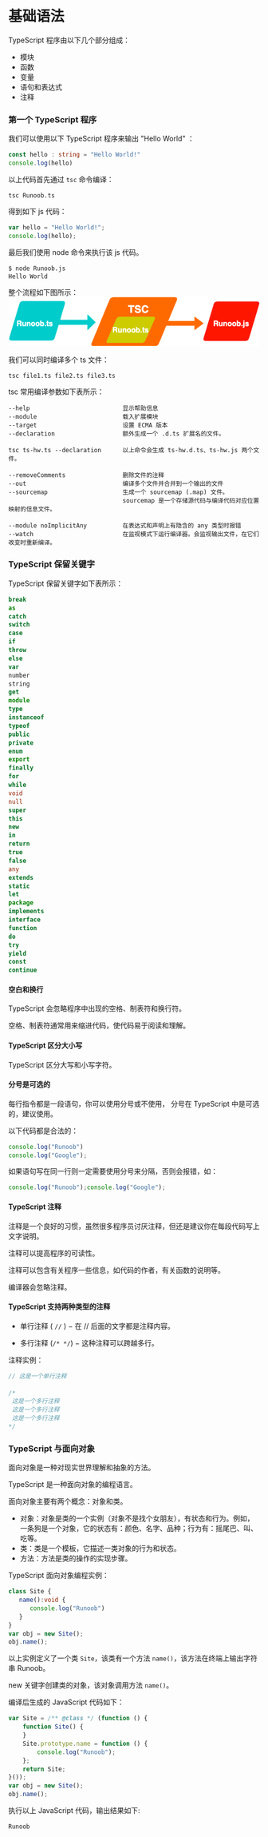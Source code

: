 # 基础语法
TypeScript 程序由以下几个部分组成：
- 模块
- 函数
- 变量
- 语句和表达式
- 注释
### 第一个 TypeScript 程序
我们可以使用以下 TypeScript 程序来输出 "Hello World" ：
```ts
const hello : string = "Hello World!"
console.log(hello)
```
以上代码首先通过 `tsc` 命令编译：
```
tsc Runoob.ts
```
得到如下 js 代码：
```js
var hello = "Hello World!";
console.log(hello);
```
最后我们使用 node 命令来执行该 js 代码。
```
$ node Runoob.js
Hello World
```
整个流程如下图所示：
![](../imgs/ts-2020-11-26-3.png)

我们可以同时编译多个 ts 文件：
```
tsc file1.ts file2.ts file3.ts
```
tsc 常用编译参数如下表所示：
```
--help                          显示帮助信息
--module                        载入扩展模块
--target                        设置 ECMA 版本
--declaration                   额外生成一个 .d.ts 扩展名的文件。

tsc ts-hw.ts --declaration      以上命令会生成 ts-hw.d.ts、ts-hw.js 两个文件。

--removeComments                删除文件的注释
--out                           编译多个文件并合并到一个输出的文件
--sourcemap                     生成一个 sourcemap (.map) 文件。
                                sourcemap 是一个存储源代码与编译代码对应位置映射的信息文件。

--module noImplicitAny          在表达式和声明上有隐含的 any 类型时报错
--watch                         在监视模式下运行编译器。会监视输出文件，在它们改变时重新编译。
```
### TypeScript 保留关键字
TypeScript 保留关键字如下表所示：
```ts
break	
as	
catch
switch
case	
if	
throw	
else
var	
number	
string	
get
module	
type	
instanceof	
typeof
public	
private	
enum	
export
finally	
for	
while	
void
null	
super	
this	
new
in	
return	
true	
false
any	
extends	
static	
let
package	
implements	
interface	
function
do	
try	
yield	
const
continue	
``` 	 	 
#### 空白和换行
TypeScript 会忽略程序中出现的空格、制表符和换行符。

空格、制表符通常用来缩进代码，使代码易于阅读和理解。

#### TypeScript 区分大小写
TypeScript 区分大写和小写字符。

#### 分号是可选的
每行指令都是一段语句，你可以使用分号或不使用， 分号在 TypeScript 中是可选的，建议使用。

以下代码都是合法的：
```ts
console.log("Runoob")
console.log("Google");
```
如果语句写在同一行则一定需要使用分号来分隔，否则会报错，如：
```ts
console.log("Runoob");console.log("Google");
```
#### TypeScript 注释
注释是一个良好的习惯，虽然很多程序员讨厌注释，但还是建议你在每段代码写上文字说明。

注释可以提高程序的可读性。

注释可以包含有关程序一些信息，如代码的作者，有关函数的说明等。

编译器会忽略注释。

#### TypeScript 支持两种类型的注释
- 单行注释 ( `//` ) − 在 // 后面的文字都是注释内容。

- 多行注释 (`/* */`) − 这种注释可以跨越多行。

注释实例：
```ts
// 这是一个单行注释
 
/* 
 这是一个多行注释 
 这是一个多行注释 
 这是一个多行注释 
*/
```
### TypeScript 与面向对象
面向对象是一种对现实世界理解和抽象的方法。

TypeScript 是一种面向对象的编程语言。

面向对象主要有两个概念：对象和类。

- 对象：对象是类的一个实例（对象不是找个女朋友），有状态和行为。例如，一条狗是一个对象，它的状态有：颜色、名字、品种；行为有：摇尾巴、叫、吃等。
- 类：类是一个模板，它描述一类对象的行为和状态。
- 方法：方法是类的操作的实现步骤。




TypeScript 面向对象编程实例：
```ts
class Site { 
   name():void { 
      console.log("Runoob") 
   } 
} 
var obj = new Site(); 
obj.name();
```
以上实例定义了一个类 `Site`，该类有一个方法 `name()`，该方法在终端上输出字符串 Runoob。

new 关键字创建类的对象，该对象调用方法 `name()`。

编译后生成的 JavaScript 代码如下：
```js
var Site = /** @class */ (function () {
    function Site() {
    }
    Site.prototype.name = function () {
        console.log("Runoob");
    };
    return Site;
}());
var obj = new Site();
obj.name();
```
执行以上 JavaScript 代码，输出结果如下:
```
Runoob
```